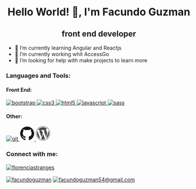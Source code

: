 <h1 align="center">Hello World! 👋, I'm Facundo Guzman</h1>
<h2 align="center">front end developer</h2>

- 🌱 I’m currently learning Angular and Reactjs
- 🔭 I’m currently working whit AccessGo
- 🤔 I’m looking for help with make projects to learn more

<h3 align="left">Languages and Tools:</h3>
<h4 align="left">Front End:</h4>
<p align="left">  <a href="https://getbootstrap.com" target="_blank"> <img src="https://www.vectorlogo.zone/logos/getbootstrap/getbootstrap-icon.svg" alt="bootstrap" width="40" height="40"/> </a> <a href="https://www.w3schools.com/css/" target="_blank"> <img src="https://cdn.worldvectorlogo.com/logos/css-3.svg" alt="css3" width="40" height="40"/> </a> <a href="https://www.w3.org/html/" target="_blank"> <img src="https://www.vectorlogo.zone/logos/w3_html5/w3_html5-icon.svg" alt="html5" width="40" height="40"/> </a>  <a href="https://cdn.worldvectorlogo.com/logos/javascript-1.svg" target="_blank"> <img src="https://cdn.worldvectorlogo.com/logos/javascript-1.svg" alt="javascript" width="40" height="40"/> </a>  <a href="https://sass-lang.com" target="_blank"> <img src="https://www.vectorlogo.zone/logos/sass-lang/sass-lang-icon.svg" alt="sass" width="40" height="40"/> </a> </p>

<h4 align="left">Other:</h4>
<p align="left"> <a href="https://git-scm.com/" target="_blank"> <img src="https://www.vectorlogo.zone/logos/git-scm/git-scm-icon.svg" alt="git" width="40" height="40"/> </a> <a href="https://github.com/" target="_blank"> <img src="https://github.com/devicons/devicon/raw/master/icons/github/github-original.svg" alt="git" width="40" height="40"/> </a> <a href="https://es.wordpress.org/" target="_blank"> <img src="https://github.com/devicons/devicon/raw/master/icons/wordpress/wordpress-plain.svg" alt="git" width="40" height="40"/> </a> </p>

<h3 align="left">Connect with me:</h3>
<p align="left">
<a href="https://linkedin.com/in/florenciastranges" target="blank"><img align="center" src="https://cdn.jsdelivr.net/npm/simple-icons@3.0.1/icons/linkedin.svg" alt="florenciastranges" height="30" width="40" /></a>
</p>

<p align="left">
<a href="https://www.linkedin.com/in/guzmanfacundo/" target="blank"><img align="center" src="https://cdn.jsdelivr.net/npm/simple-icons@3.0.1/icons/linkedin.svg" alt="facundoguzman" height="30" width="40" /></a>
  <a href="mailto:facundoguzman54@gmail.com" target="blank"><img align="center" src="https://cdn.jsdelivr.net/npm/simple-icons@3.0.1/icons/gmail.svg" alt="facundoguzman54@gmail.com" height="30" width="40" /></a>
</p>

